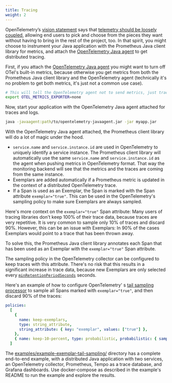 ```yaml
---
title: Tracing
weight: 2
---
```


OpenTelemetry’s [vision statement](https://github.com/open-telemetry/community/blob/main/mission-vision-values.md)
says
that [telemetry should be loosely coupled](https://github.com/open-telemetry/community/blob/main/mission-vision-values.md#telemetry-should-be-loosely-coupled),
allowing end users to pick and choose from the pieces they want without having to bring in the rest
of the project, too. In that spirit, you might choose to instrument your Java application with the
Prometheus Java client library for metrics, and attach
the [OpenTelemetry Java agent](https://github.com/open-telemetry/opentelemetry-java-instrumentation/)
to get distributed tracing.

First, if you attach
the [OpenTelemetry Java agent](https://github.com/open-telemetry/opentelemetry-java-instrumentation/)
you might want to turn off OTel's built-in metrics, because otherwise you get metrics from both the
Prometheus Java client library and the OpenTelemetry agent (technically it's no problem to get both
metrics, it's just not a common use case).

```bash
# This will tell the OpenTelemetry agent not to send metrics, just traces and logs.
export OTEL_METRICS_EXPORTER=none
```

Now, start your application with the OpenTelemetry Java agent attached for traces and logs.

```bash
java -javaagent:path/to/opentelemetry-javaagent.jar -jar myapp.jar
```

With the OpenTelemetry Java agent attached, the Prometheus client library will do a lot of magic
under the hood.

- `service.name` and `service.instance.id` are used in OpenTelemetry to uniquely identify a service
  instance. The Prometheus client library will automatically use the same `service.name` and
  `service.instance.id` as the agent when pushing metrics in OpenTelemetry format. That way the
  monitoring backend will see that the metrics and the traces are coming from the same instance.
- Exemplars are added automatically if a Prometheus metric is updated in the context of a
  distributed OpenTelemetry trace.
- If a Span is used as an Exemplar, the Span is marked with the Span attribute `exemplar="true"`.
  This can be used in the OpenTelemetry's sampling policy to make sure Exemplars are always sampled.

Here's more context on the `exemplar="true"` Span attribute: Many users of tracing libraries don't
keep 100% of their trace data, because traces are very repetitive. It is very common to sample only
10% of traces and discard 90%. However, this can be an issue with Exemplars: In 90% of the cases
Exemplars would point to a trace that has been thrown away.

To solve this, the Prometheus Java client library annotates each Span that has been used as an
Exemplar with the `exemplar="true"` Span attribute.

The sampling policy in the OpenTelemetry collector can be configured to keep traces with this
attribute. There's no risk that this results in a significant increase in trace data, because new
Exemplars are only selected every [
`minRetentionPeriodSeconds`](../../config/config/#exemplar-properties) seconds.

Here's an example of how to configure OpenTelemetry'
s [tail sampling processor](https://github.com/open-telemetry/opentelemetry-collector-contrib/blob/main/processor/tailsamplingprocessor/)
to sample all Spans marked with `exemplar="true"`, and then discard 90% of the traces:

```yaml
policies:
  [
    {
      name: keep-exemplars,
      type: string_attribute,
      string_attribute: { key: "exemplar", values: ["true"] },
    },
    { name: keep-10-percent, type: probabilistic, probabilistic: { sampling_percentage: 10 } },
  ]
```

The [examples/example-exemplar-tail-sampling/](https://github.com/prometheus/client_java/tree/main/examples/example-exemplars-tail-sampling)
directory has a complete end-to-end example, with a distributed Java application with two services,
an OpenTelemetry collector, Prometheus, Tempo as a trace database, and Grafana dashboards. Use
docker-compose as described in the example's README to run the example and explore the results.

